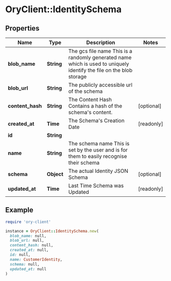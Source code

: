 # OryClient::IdentitySchema

## Properties

| Name | Type | Description | Notes |
| ---- | ---- | ----------- | ----- |
| **blob_name** | **String** | The gcs file name  This is a randomly generated name which is used to uniquely identify the file on the blob storage |  |
| **blob_url** | **String** | The publicly accessible url of the schema |  |
| **content_hash** | **String** | The Content Hash  Contains a hash of the schema&#39;s content. | [optional] |
| **created_at** | **Time** | The Schema&#39;s Creation Date | [readonly] |
| **id** | **String** |  |  |
| **name** | **String** | The schema name  This is set by the user and is for them to easily recognise their schema |  |
| **schema** | **Object** | The actual Identity JSON Schema | [optional] |
| **updated_at** | **Time** | Last Time Schema was Updated | [readonly] |

## Example

```ruby
require 'ory-client'

instance = OryClient::IdentitySchema.new(
  blob_name: null,
  blob_url: null,
  content_hash: null,
  created_at: null,
  id: null,
  name: CustomerIdentity,
  schema: null,
  updated_at: null
)
```

